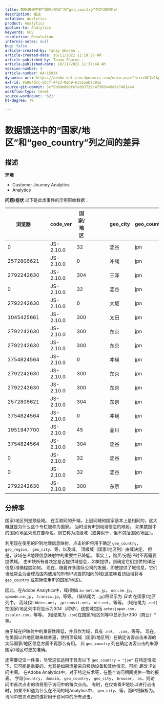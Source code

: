 ```yaml
---
title: 数据馈送中的“国家/地区”和“geo_country”列之间的差异
description: 描述
solution: Analytics
product: Analytics
applies-to: Analytics
keywords: KCS
resolution: Resolution
internal-notes: null
bug: false
article-created-by: Tanay Sharma .
article-created-date: 10/11/2022 11:18:26 AM
article-published-by: Tanay Sharma .
article-published-date: 10/11/2022 11:37:44 AM
version-number: 3
article-number: KA-15934
dynamics-url: https://adobe-ent.crm.dynamics.com/main.aspx?forceUCI=1&pagetype=entityrecord&etn=knowledgearticle&id=49eac867-5649-ed11-bba2-0022480868ff
exl-id: 8a064dcc-3bcf-4423-92b9-635b1eb7391a
source-git-commit: 5cf5b69e898fe7ed83729c4f360445a9c7461a44
workflow-type: tm+mt
source-wordcount: '621'
ht-degree: 7%

---
```


# 数据馈送中的“国家/地区”和“geo_country”列之间的差异

## 描述

<b>环境</b>
- Customer Journey Analytics
- Analytics



<b>问题/症状</b>
以下是此类事件的示例原始数据：


| 浏览器 |   | code_ver | 国家/地区 |   |   |   | geo_city | geo_country |   |   |   |   |
| --- | --- | --- | --- | --- | --- | --- | --- | --- | --- | --- | --- | --- |
| 0 |   | JS-2.10.0 | 32 |   |   |   | 涩谷 | jpn |   |   |   |   |
| 2572806621 |   | JS-2.10.0 | 0 |   |   |   | 冲绳 | jpn |   |   |   |   |
| 2792242630 |   | JS-2.10.0 | 304 |   |   |   | 三泽 | jpn |   |   |   |   |
| 0 |   | JS-2.10.0 | 32 |   |   |   | 涩谷 | jpn |   |   |   |   |
| 2792242630 |   | JS-2.10.0 | 0 |   |   |   | 大坂 | jpn |   |   |   |   |
| 1045425661 |   | JS-2.10.0 | 300 |   |   |   | 太田 | jpn |   |   |   |   |
| 2792242630 |   | JS-2.10.0 | 300 |   |   |   | 东京 | jpn |   |   |   |   |
| 2792242630 |   | JS-2.10.0 | 300 |   |   |   | 东京 | jpn |   |   |   |   |
| 3754824564 |   | JS-2.10.0 | 0 |   |   |   | 冲绳 | jpn |   |   |   |   |
| 2792242630 |   | JS-2.10.0 | 300 |   |   |   | 东京 | jpn |   |   |   |   |
| 2792242630 |   | JS-2.10.0 | 300 |   |   |   | 东京 | jpn |   |   |   |   |
| 2572806621 |   | JS-2.10.0 | 304 |   |   |   | 东京 | jpn |   |   |   |   |
| 3754824564 |   | JS-2.10.0 | 0 |   |   |   | 冲绳 | jpn |   |   |   |   |
| 1951947700 |   | JS-2.10.0 | 45 |   |   |   | 品川 | jpn |   |   |   |   |
| 3754824564 |   | JS-2.10.0 | 304 |   |   |   | 涩谷 | jpn |   |   |   |   |
| 0 |   | JS-2.10.0 | 32 |   |   |   | 涩谷 | jpn |   |   |   |   |
| 0 |   | JS-2.10.0 | 32 |   |   |   | 涩谷 | jpn |   |   |   |   |
| 2792242630 |   | JS-2.10.0 | 300 |   |   |   | 东京 | jpn |   |   |   |   |





## 分辨率


国家/地区列是顶级域。 在互联网的开端，上层网域和国家基本上是相同的，这大概就是为什么这个专栏被称为国家。 当时没有IP到地理信息的映射。 如果数据中的国家/地区列现在要命名，则它称为顶级域（或类似于，但不包括国家/地区）。

利用现在使用的IP到地理信息映射，点击的IP将用于确定 `geo_country`， `geo_region`， `geo_city`、等，以及域。 顶级域（国家/地区列）由域决定。 但是，该域在IP地理信息映射中的重要性已降低。
事实上，购买/分配IP时不再需要提供域。 由IP块所有者决定是否提供域信息，如果提供，则确定它们提供的详细信息/准确程度如何。 现在，随着许多国际公司的发展，即使提供了域信息，它们也经常会为全球范围内使用的所有IP块提供相同的域(这意味着顶级域将与 `geo_country` 或实际使用IP的国家/地区)。

因此，在Adobe Analytics中，域(例如 `au-net.ne.jp`， `ocn.ne.jp`， `spmode.ne.jp`， `transix.jp`，等等。 (域结尾为 `.jp`)将显示为 *日本* 在国家/地区列中。 而域(如 `bbtec.net`， `jptransit.net`， `ntt.net`，等等。 (域结尾为 `.net`)在国家/地区列中将显示为*304（网络）*，这些域包括 `aetosjapan.com`， `zscaler.com`，等等。 (域结尾为 `.com`)在国家/地区列等中显示为*300（商业）*等。

由于域在IP映射中的重要性降低，并且作为域，具有 `.net`， `.com`，等等。 现在，在美国以外地区越来越普遍，使用顶级域（国家/地区列）在确定访客点击来源的实际国家/地区信息方面不再那么有用。 此 `geo_country` 列在确定访客点击的来源国家/地区时更加准确。

还需要记住一件事，尽管这仅适用于具有以下 `geo_country = "jpn"` 在特定情况下，它可能是重要的，尤其是如果流量来自移动设备和其他情况，可能 *更改* IP访问中间。 在Adobe Analytics中，对于特定技术等，在整个访问期间提供一致的报表。 字段(`country`， `domain`， `geo_country`， `geo_city`， `browser`， `os`，则访问中首次点击的值将用于访问中的每次点击。 有时，在仅查看IP地址以进行点击时，如果不知道为什么在不同的域Analytics中， `geo_city`、等，而IP将解析为。 访问中首次点击的值将用于访问中的所有点击。
